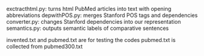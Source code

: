 exctracthtml.py: turns html PubMed articles into text with opening abbreviations 
depwithPOS.py: merges Stanford POS tags and dependencies
converter.py: changes Stanford dependencies into our representation
semantics.py: outputs semantic labels of comparative sentences

invented.txt and pubmed.txt are for testing the codes
pubmed.txt is collected from pubmed300.txt
